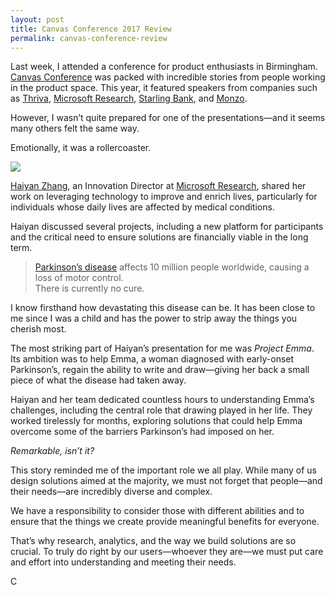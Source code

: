 ```yaml
---
layout: post
title: Canvas Conference 2017 Review
permalink: canvas-conference-review
---
```


Last week, I attended a conference for product enthusiasts in Birmingham. [Canvas Conference](http://canvasconference.co.uk/) was packed with incredible stories from people working in the product space. This year, it featured speakers from companies such as [Thriva](https://thriva.co/), [Microsoft Research](https://www.microsoft.com/en-us/research/), [Starling Bank](https://www.starlingbank.com/), and [Monzo](https://monzo.com/).

However, I wasn’t quite prepared for one of the presentations—and it seems many others felt the same way.

Emotionally, it was a rollercoaster.

![](/content/images/2017/10/haiyan-canvas-conference.png)

[Haiyan Zhang](https://www.linkedin.com/in/haiyanzhang/), an Innovation Director at [Microsoft Research](https://www.microsoft.com/en-us/research/lab/microsoft-research-cambridge/), shared her work on leveraging technology to improve and enrich lives, particularly for individuals whose daily lives are affected by medical conditions.

Haiyan discussed several projects, including a new platform for participants and the critical need to ensure solutions are financially viable in the long term.

> [Parkinson’s disease](https://www.nhs.uk/conditions/Parkinsons-disease/Pages/Introduction.aspx) affects 10 million people worldwide, causing a loss of motor control.  
> There is currently no cure.

I know firsthand how devastating this disease can be. It has been close to me since I was a child and has the power to strip away the things you cherish most.

The most striking part of Haiyan’s presentation for me was *Project Emma*. Its ambition was to help Emma, a woman diagnosed with early-onset Parkinson’s, regain the ability to write and draw—giving her back a small piece of what the disease had taken away.

Haiyan and her team dedicated countless hours to understanding Emma’s challenges, including the central role that drawing played in her life. They worked tirelessly for months, exploring solutions that could help Emma overcome some of the barriers Parkinson’s had imposed on her.

*Remarkable, isn’t it?*

This story reminded me of the important role we all play. While many of us design solutions aimed at the majority, we must not forget that people—and their needs—are incredibly diverse and complex.

We have a responsibility to consider those with different abilities and to ensure that the things we create provide meaningful benefits for everyone.  

That’s why research, analytics, and the way we build solutions are so crucial. To truly do right by our users—whoever they are—we must put care and effort into understanding and meeting their needs.

C
